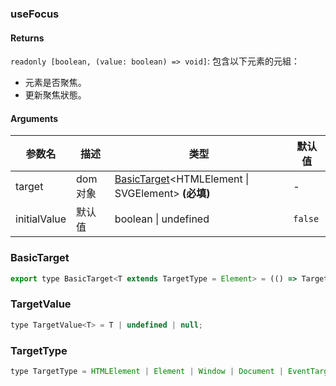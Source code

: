 ### useFocus

#### Returns
`readonly [boolean, (value: boolean) => void]`: 包含以下元素的元組：
- 元素是否聚焦。
- 更新聚焦狀態。

#### Arguments
|参数名|描述|类型|默认值|
|---|---|---|---|
|target|dom对象|[BasicTarget](#basictarget)&lt;HTMLElement \| SVGElement&gt;  **(必填)**|-|
|initialValue|默认值|boolean \| undefined |`false`|

### BasicTarget

```js
export type BasicTarget<T extends TargetType = Element> = (() => TargetValue<T>) | TargetValue<T> | MutableRefObject<TargetValue<T>>;
```

### TargetValue

```js
type TargetValue<T> = T | undefined | null;
```

### TargetType

```js
type TargetType = HTMLElement | Element | Window | Document | EventTarget;
```